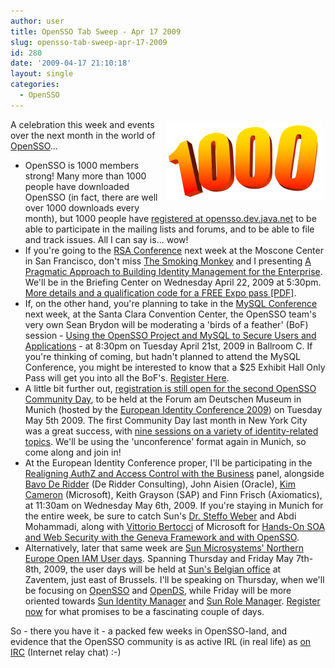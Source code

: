 ```yaml
---
author: user
title: OpenSSO Tab Sweep - Apr 17 2009
slug: opensso-tab-sweep-apr-17-2009
id: 280
date: '2009-04-17 21:10:18'
layout: single
categories:
  - OpenSSO
---
```


<span style="margin: 5px; float: right;">[![](images/1000-250px.png)](http://opensso.org/)</span> A celebration this week and events over the next month in the world of [OpenSSO](http://opensso.org/)...  

*   OpenSSO is 1000 members strong! Many more than 1000 people have downloaded OpenSSO (in fact, there are well over 1000 downloads every month), but 1000 people have [registered at opensso.dev.java.net](https://opensso.dev.java.net/servlets/ProjectMembershipRequest) to be able to participate in the mailing lists and forums, and to be able to file and track issues. All I can say is... wow!
*   If you're going to the [RSA Conference](http://www.rsaconference.com/2009/us) next week at the Moscone Center in San Francisco, don't miss [The Smoking Monkey](http://blogs.sun.com/raskin/) and I presenting [A Pragmatic Approach to Building Identity Management for the Enterprise](https://cm.rsaconference.com/US09/catalog/profile.do?SESSION_ID=3920&form=searchform&ts=1240114495115). We'll be in the Briefing Center on Wednesday April 22, 2009 at 5:30pm. [More details and a qualification code for a FREE Expo pass [PDF]](http://blog.superpat.com/images/SunRSAInvite.pdf).
*   If, on the other hand, you're planning to take in the [MySQL Conference](http://www.mysqlconf.com/mysql2009/) next week, at the Santa Clara Convention Center, the OpenSSO team's very own Sean Brydon will be moderating a 'birds of a feather' (BoF) session - [Using the OpenSSO Project and MySQL to Secure Users and Applications](http://www.mysqlconf.com/mysql2009/public/schedule/detail/8918) - at 8:30pm on Tuesday April 21st, 2009 in Ballroom C. If you're thinking of coming, but hadn't planned to attend the MySQL Conference, you might be interested to know that a $25 Exhibit Hall Only Pass will get you into all the BoF's. [Register Here](https://en.oreilly.com/mysql2009/public/register).
*   A little bit further out, [registration is still open for the second OpenSSO Community Day](http://www.meetup.com/opensso/calendar/9690413/), to be held at the Forum am Deutschen Museum in Munich (hosted by the [European Identity Conference 2009](https://www.id-conf.com/eic2009)) on Tuesday May 5th 2009\. The first Community Day last month in New York City was a great success, with [nine sessions on a variety of identity-related topics](http://wikis.sun.com/display/OpenSSO/OpenSSO+Community+Day+-+NYC+-+March+17+2009). We'll be using the 'unconference' format again in Munich, so come along and join in!
*   At the European Identity Conference proper, I'll be participating in the [Realigning AuthZ and Access Control with the Business](https://www.id-conf.com/sessions/517) panel, alongside [Bavo De Ridder](http://blog.bavoderidder.com/) (De Ridder Consulting), John Aisien (Oracle), [Kim Cameron](http://www.identityblog.com/) (Microsoft), Keith Grayson (SAP) and Finn Frisch (Axiomatics), at 11:30am on Wednesday May 6th, 2009\. If you're staying in Munich for the entire week, be sure to catch Sun's [Dr. Steffo Weber](http://blogs.sun.com/steffo/) and Abdi Mohammadi, along with [Vittorio Bertocci](http://blogs.msdn.com/vbertocci/) of Microsoft for [Hands-On SOA and Web Security with the Geneva Framework and with OpenSSO](https://www.id-conf.com/sessions/581).
*   Alternatively, later that same week are [Sun Microsystems' Northern Europe Open IAM User days](http://be.sun.com/sunnews/events/2009/openiamdays/index.jsp). Spanning Thursday and Friday May 7th-8th, 2009, the user days will be held at [Sun's Belgian office](http://be.sun.com/aboutsun/location/) at Zaventem, just east of Brussels. I'll be speaking on Thursday, when we'll be focusing on [OpenSSO](http://opensso.org/) and [OpenDS](http://opends.org/), while Friday will be more oriented towards [Sun Identity Manager](http://www.sun.com/software/products/identity_mgr/index.xml) and [Sun Role Manager](http://www.sun.com/software/products/rolemanager/index.xml). [Register now](https://dct.sun.com/dct/forms/reg_be_1604_301_0.jsp) for what promises to be a fascinating couple of days.

So - there you have it - a packed few weeks in OpenSSO-land, and evidence that the OpenSSO community is as active IRL (in real life) as [on IRC](http://wikis.sun.com/display/OpenSSO/OpenSSO+IRC+Channel) (Internet relay chat) :-)